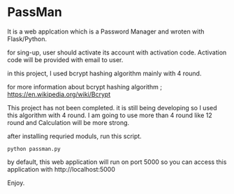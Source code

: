 # PassMan

It is a web applcation which is a Password Manager and wroten with Flask/Python.

for sing-up,
user should activate its account with activation code. Activation code will be provided with email to user.

in this project, I used bcrypt hashing algorithm mainly with 4 round. 

for more information about bcrypt hashing algorithm ; https://en.wikipedia.org/wiki/Bcrypt

This project has not been completed. it is still being developing so I used this algorithm with 4 round. I am going to use more than 4 round like 12 round and Calculation will be more strong. 

after installing requried moduls, run this script.

`python passman.py`

by default, this web application will run on port 5000 so you can access this application with http://localhost:5000

Enjoy.
